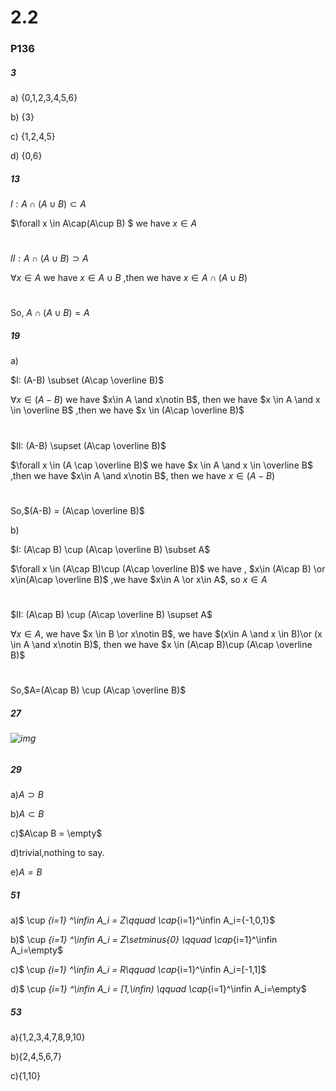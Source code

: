 # 2.2

### P136

##### 3

a) {0,1,2,3,4,5,6}

b) {3}

c) {1,2,4,5}

d) {0,6}

##### 13

$I: A \cap(A\cup B) \subset A$

$\forall x \in A\cap(A\cup B) $ 	we have 	$x \in A$

#

$II: A \cap(A\cup B) \supset A$

$\forall x \in A$	we have $x \in A\cup B$	,then we have	$x \in A\cap(A\cup B)$

#

So, $A \cap (A\cup B) = A$

##### 19

a) 

$I: (A-B) \subset (A\cap \overline B)$

$\forall x \in (A-B)$ 	we have	$x\in A \and x\notin B$,	then we have $x \in A \and x \in \overline B$ 	,then we have $x \in (A\cap \overline B)$  

#

$II: (A-B) \supset (A\cap \overline B)$

$\forall x \in (A \cap \overline B)$	we have $x \in A \and x \in \overline B$	,then we have $x\in A \and x\notin B$,	then we have $x \in (A-B)$

#

So,$(A-B) = (A\cap \overline B)$

b)

$I: (A\cap B) \cup (A\cap \overline B) \subset A$

$\forall x \in (A\cap B)\cup (A\cap \overline B)$	we have ,	$x\in (A\cap B) \or x\in(A\cap \overline B)$	,we have	$x\in A \or x\in A$,	so $x \in A$

#

$II: (A\cap B) \cup (A\cap \overline B) \supset A$

$\forall x \in A$,	we have	$x \in B \or x\notin B$,	we have	$(x\in A \and x \in B)\or (x \in  A \and x\notin B)$,	then we have $x \in (A\cap B)\cup (A\cap \overline B)$

#

So,$A=(A\cap B) \cup (A\cap \overline B)$

##### 27

###### ![img](C:\Users\tungsten\Documents\discrete_mathematics\imgs\Venn1.png)

##### 29

a)$A \supset B$

b)$A \subset B$

c)$A\cap B = \empty$

d)trivial,nothing to say.

e)$A=B$

##### 51

a)$ \cup _{i=1} ^\infin A_i = Z\qquad \cap_{i=1}^\infin A_i=\{-1,0,1\}$

b)$ \cup _{i=1} ^\infin A_i = Z\setminus\{0\} \qquad \cap_{i=1}^\infin A_i=\empty$

c)$ \cup _{i=1} ^\infin A_i = R\qquad \cap_{i=1}^\infin A_i=[-1,1]$

d)$ \cup _{i=1} ^\infin A_i = [1,\infin) \qquad \cap_{i=1}^\infin A_i=\empty$

##### 53

a){1,2,3,4,7,8,9,10}

b){2,4,5,6,7}

c){1,10}